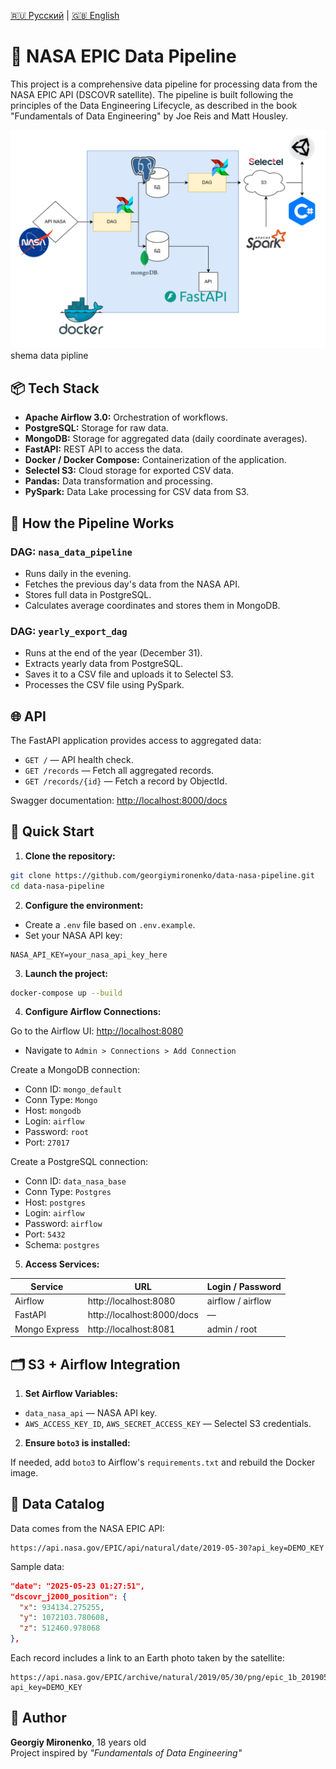 [🇷🇺 Русский](./README.md) | [🇬🇧 English](./README.en.md)

# 📘 NASA EPIC Data Pipeline

This project is a comprehensive data pipeline for processing data from the NASA EPIC API (DSCOVR satellite). The pipeline is built following the principles of the Data Engineering Lifecycle, as described in the book "Fundamentals of Data Engineering" by Joe Reis and Matt Housley.

![Пример пайплайна](shema_image/img_1.png)
shema data pipline

## 📦 Tech Stack

- **Apache Airflow 3.0:** Orchestration of workflows.
- **PostgreSQL:** Storage for raw data.
- **MongoDB:** Storage for aggregated data (daily coordinate averages).
- **FastAPI:** REST API to access the data.
- **Docker / Docker Compose:** Containerization of the application.
- **Selectel S3:** Cloud storage for exported CSV data.
- **Pandas:** Data transformation and processing.
- **PySpark:** Data Lake processing for CSV data from S3.

## 🔧 How the Pipeline Works

### DAG: `nasa_data_pipeline`

- Runs daily in the evening.
- Fetches the previous day's data from the NASA API.
- Stores full data in PostgreSQL.
- Calculates average coordinates and stores them in MongoDB.

### DAG: `yearly_export_dag`

- Runs at the end of the year (December 31).
- Extracts yearly data from PostgreSQL.
- Saves it to a CSV file and uploads it to Selectel S3.
- Processes the CSV file using PySpark.

## 🌐 API

The FastAPI application provides access to aggregated data:

- `GET /` — API health check.
- `GET /records` — Fetch all aggregated records.
- `GET /records/{id}` — Fetch a record by ObjectId.

Swagger documentation: [http://localhost:8000/docs](http://localhost:8000/docs)

## 🐳 Quick Start

1. **Clone the repository:**

```bash
git clone https://github.com/georgiymironenko/data-nasa-pipeline.git
cd data-nasa-pipeline
```

2. **Configure the environment:**

- Create a `.env` file based on `.env.example`.
- Set your NASA API key:

```env
NASA_API_KEY=your_nasa_api_key_here
```

3. **Launch the project:**

```bash
docker-compose up --build
```

4. **Configure Airflow Connections:**

Go to the Airflow UI: [http://localhost:8080](http://localhost:8080)

- Navigate to `Admin > Connections > Add Connection`

Create a MongoDB connection:
- Conn ID: `mongo_default`
- Conn Type: `Mongo`
- Host: `mongodb`
- Login: `airflow`
- Password: `root`
- Port: `27017`

Create a PostgreSQL connection:
- Conn ID: `data_nasa_base`
- Conn Type: `Postgres`
- Host: `postgres`
- Login: `airflow`
- Password: `airflow`
- Port: `5432`
- Schema: `postgres`

5. **Access Services:**

| Service        | URL                          | Login / Password     |
|----------------|-------------------------------|----------------------|
| Airflow        | http://localhost:8080         | airflow / airflow    |
| FastAPI        | http://localhost:8000/docs    | —                    |
| Mongo Express  | http://localhost:8081         | admin / root         |

## 🗂 S3 + Airflow Integration

1. **Set Airflow Variables:**

- `data_nasa_api` — NASA API key.
- `AWS_ACCESS_KEY_ID`, `AWS_SECRET_ACCESS_KEY` — Selectel S3 credentials.

2. **Ensure `boto3` is installed:**

If needed, add `boto3` to Airflow's `requirements.txt` and rebuild the Docker image.

## 📘 Data Catalog

Data comes from the NASA EPIC API:

```
https://api.nasa.gov/EPIC/api/natural/date/2019-05-30?api_key=DEMO_KEY
```

Sample data:

```json
"date": "2025-05-23 01:27:51",
"dscovr_j2000_position": {
  "x": 934134.275255,
  "y": 1072103.780608,
  "z": 512460.978068
},
```

Each record includes a link to an Earth photo taken by the satellite:

```
https://api.nasa.gov/EPIC/archive/natural/2019/05/30/png/epic_1b_20190530011359.png?api_key=DEMO_KEY
```

## 🧠 Author

**Georgiy Mironenko**, 18 years old  
Project inspired by *"Fundamentals of Data Engineering"*
